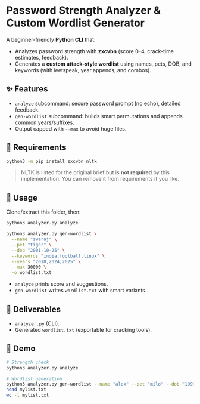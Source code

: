 # Password Strength Analyzer & Custom Wordlist Generator

A beginner-friendly **Python CLI** that:
- Analyzes password strength with **zxcvbn** (score 0–4, crack-time estimates, feedback).
- Generates a **custom attack-style wordlist** using names, pets, DOB, and keywords (with leetspeak, year appends, and combos).

## ✨ Features
- `analyze` subcommand: secure password prompt (no echo), detailed feedback.
- `gen-wordlist` subcommand: builds smart permutations and appends common years/suffixes.
- Output capped with `--max` to avoid huge files.

## 🧰 Requirements
```bash
python3 -m pip install zxcvbn nltk
```

> NLTK is listed for the original brief but is **not required** by this implementation. You can remove it from requirements if you like.

## 🚀 Usage
Clone/extract this folder, then:
```bash
python3 analyzer.py analyze

python3 analyzer.py gen-wordlist \
  --name "swaraj" \
  --pet "tiger" \
  --dob "2001-10-25" \
  --keywords "india,football,linux" \
  --years "2018,2024,2025" \
  --max 30000 \
  -o wordlist.txt
```

- `analyze` prints score and suggestions.
- `gen-wordlist` writes `wordlist.txt` with smart variants.

## 📂 Deliverables
- `analyzer.py` (CLI).
- Generated `wordlist.txt` (exportable for cracking tools).

## 🧪 Demo
```bash
# Strength check
python3 analyzer.py analyze

# Wordlist generation
python3 analyzer.py gen-wordlist --name "alex" --pet "milo" --dob "1999-07-01" -o mylist.txt
head mylist.txt
wc -l mylist.txt
```

